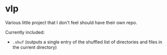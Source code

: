 # vlp

Various little project that I don't feel should have their own repo.

Currently included: 
- `.shuf` (outputs a single entry of the shuffled list of directories and files in the current directory)
